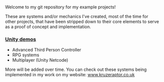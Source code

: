 Welcome to my git repository for my example projects!

These are systems and/or mechanics I've created, most of the time for other projects,
that have been stripped down to their core elements to serve as a proof of concept
and implementation.

### [Unity demos](www.github.com/AoiKoshi/Coding-Examples/wiki)
* Advanced Third Person Controller
* RPG systems
* Multiplayer (Unity Netcode)

More will be added over time. You can check out these systems being implemented in my work
on my website: www.kruzeraptor.co.uk
